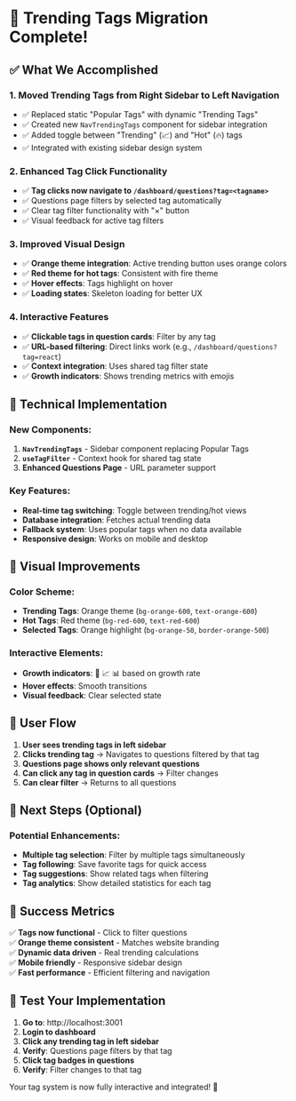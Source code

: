 # 🎯 Trending Tags Migration Complete!

## ✅ **What We Accomplished**

### 1. **Moved Trending Tags from Right Sidebar to Left Navigation**
- ✅ Replaced static "Popular Tags" with dynamic "Trending Tags"
- ✅ Created new `NavTrendingTags` component for sidebar integration
- ✅ Added toggle between "Trending" (📈) and "Hot" (🔥) tags
- ✅ Integrated with existing sidebar design system

### 2. **Enhanced Tag Click Functionality**
- ✅ **Tag clicks now navigate to `/dashboard/questions?tag=<tagname>`**
- ✅ Questions page filters by selected tag automatically
- ✅ Clear tag filter functionality with "×" button
- ✅ Visual feedback for active tag filters

### 3. **Improved Visual Design**
- ✅ **Orange theme integration**: Active trending button uses orange colors
- ✅ **Red theme for hot tags**: Consistent with fire theme
- ✅ **Hover effects**: Tags highlight on hover
- ✅ **Loading states**: Skeleton loading for better UX

### 4. **Interactive Features**
- ✅ **Clickable tags in question cards**: Filter by any tag
- ✅ **URL-based filtering**: Direct links work (e.g., `/dashboard/questions?tag=react`)
- ✅ **Context integration**: Uses shared tag filter state
- ✅ **Growth indicators**: Shows trending metrics with emojis

## 🔧 **Technical Implementation**

### **New Components:**
1. **`NavTrendingTags`** - Sidebar component replacing Popular Tags
2. **`useTagFilter`** - Context hook for shared tag state
3. **Enhanced Questions Page** - URL parameter support

### **Key Features:**
- **Real-time tag switching**: Toggle between trending/hot views
- **Database integration**: Fetches actual trending data
- **Fallback system**: Uses popular tags when no data available
- **Responsive design**: Works on mobile and desktop

## 🎨 **Visual Improvements**

### **Color Scheme:**
- **Trending Tags**: Orange theme (`bg-orange-600`, `text-orange-600`)
- **Hot Tags**: Red theme (`bg-red-600`, `text-red-600`)
- **Selected Tags**: Orange highlight (`bg-orange-50`, `border-orange-500`)

### **Interactive Elements:**
- **Growth indicators**: 🚀 📈 📊 based on growth rate
- **Hover effects**: Smooth transitions
- **Visual feedback**: Clear selected state

## 🔄 **User Flow**

1. **User sees trending tags in left sidebar**
2. **Clicks trending tag** → Navigates to questions filtered by that tag
3. **Questions page shows only relevant questions**
4. **Can click any tag in question cards** → Filter changes
5. **Can clear filter** → Returns to all questions

## 🚀 **Next Steps (Optional)**

### **Potential Enhancements:**
- **Multiple tag selection**: Filter by multiple tags simultaneously
- **Tag following**: Save favorite tags for quick access
- **Tag suggestions**: Show related tags when filtering
- **Tag analytics**: Show detailed statistics for each tag

## 🎉 **Success Metrics**

✅ **Tags now functional** - Click to filter questions  
✅ **Orange theme consistent** - Matches website branding  
✅ **Dynamic data driven** - Real trending calculations  
✅ **Mobile friendly** - Responsive sidebar design  
✅ **Fast performance** - Efficient filtering and navigation  

## 🧪 **Test Your Implementation**

1. **Go to**: http://localhost:3001
2. **Login to dashboard**
3. **Click any trending tag in left sidebar**
4. **Verify**: Questions page filters by that tag
5. **Click tag badges in questions**
6. **Verify**: Filter changes to that tag

Your tag system is now fully interactive and integrated! 🎊
